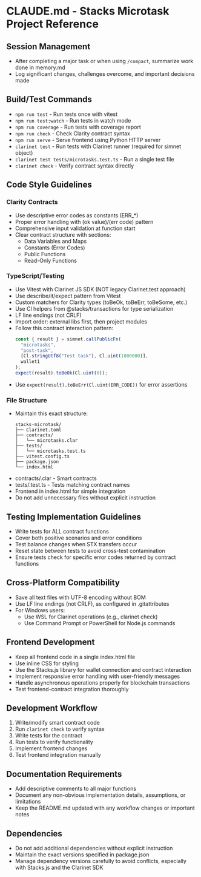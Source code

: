 # CLAUDE.md - Stacks Microtask Project Reference

## Session Management

- After completing a major task or when using `/compact`, summarize work done in memory.md
- Log significant changes, challenges overcome, and important decisions made

## Build/Test Commands

- `npm run test` - Run tests once with vitest
- `npm run test:watch` - Run tests in watch mode
- `npm run coverage` - Run tests with coverage report
- `npm run check` - Check Clarity contract syntax
- `npm run serve` - Serve frontend using Python HTTP server
- `clarinet test` - Run tests with Clarinet runner (required for simnet object)
- `clarinet test tests/microtasks.test.ts` - Run a single test file
- `clarinet check` - Verify contract syntax directly

## Code Style Guidelines

### Clarity Contracts

- Use descriptive error codes as constants (ERR_*)
- Proper error handling with (ok value)/(err code) pattern
- Comprehensive input validation at function start
- Clear contract structure with sections:
  - Data Variables and Maps
  - Constants (Error Codes)
  - Public Functions
  - Read-Only Functions

### TypeScript/Testing

- Use Vitest with Clarinet JS SDK (NOT legacy Clarinet.test approach)
- Use describe/it/expect pattern from Vitest
- Custom matchers for Clarity types (toBeOk, toBeErr, toBeSome, etc.)
- Use Cl helpers from @stacks/transactions for type serialization
- LF line endings (not CRLF)
- Import order: external libs first, then project modules
- Follow this contract interaction pattern:
  ```typescript
  const { result } = simnet.callPublicFn(
    "microtasks",
    "post-task",
    [Cl.stringUtf8("Test task"), Cl.uint(1000000)],
    wallet1
  );
  expect(result).toBeOk(Cl.uint(0));
  ```
- Use `expect(result).toBeErr(Cl.uint(ERR_CODE))` for error assertions

### File Structure

- Maintain this exact structure:
  ```
  stacks-microtask/
  ├── Clarinet.toml
  ├── contracts/
  │   └── microtasks.clar
  ├── tests/
  │   └── microtasks.test.ts
  ├── vitest.config.ts
  ├── package.json
  └── index.html
  ```
- contracts/<name>.clar - Smart contracts
- tests/<name>.test.ts - Tests matching contract names
- Frontend in index.html for simple integration
- Do not add unnecessary files without explicit instruction

## Testing Implementation Guidelines

- Write tests for ALL contract functions
- Cover both positive scenarios and error conditions
- Test balance changes when STX transfers occur
- Reset state between tests to avoid cross-test contamination
- Ensure tests check for specific error codes returned by contract functions

## Cross-Platform Compatibility

- Save all text files with UTF-8 encoding without BOM
- Use LF line endings (not CRLF), as configured in .gitattributes
- For Windows users:
  - Use WSL for Clarinet operations (e.g., clarinet check)
  - Use Command Prompt or PowerShell for Node.js commands

## Frontend Development

- Keep all frontend code in a single index.html file
- Use inline CSS for styling
- Use the Stacks.js library for wallet connection and contract interaction
- Implement responsive error handling with user-friendly messages
- Handle asynchronous operations properly for blockchain transactions
- Test frontend-contract integration thoroughly

## Development Workflow

1. Write/modify smart contract code
2. Run `clarinet check` to verify syntax
3. Write tests for the contract
4. Run tests to verify functionality
5. Implement frontend changes
6. Test frontend integration manually

## Documentation Requirements

- Add descriptive comments to all major functions
- Document any non-obvious implementation details, assumptions, or limitations
- Keep the README.md updated with any workflow changes or important notes

## Dependencies

- Do not add additional dependencies without explicit instruction
- Maintain the exact versions specified in package.json
- Manage dependency versions carefully to avoid conflicts, especially with Stacks.js and the Clarinet SDK